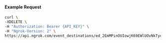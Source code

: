 
#### Example Request

```bash 
curl \
-XDELETE \
-H "Authorization: Bearer {API_KEY}" \
-H "Ngrok-Version: 2" \
https://api.ngrok.com/event_destinations/ed_2EmMPinOUIowjK69EWlUOvNkTyc
